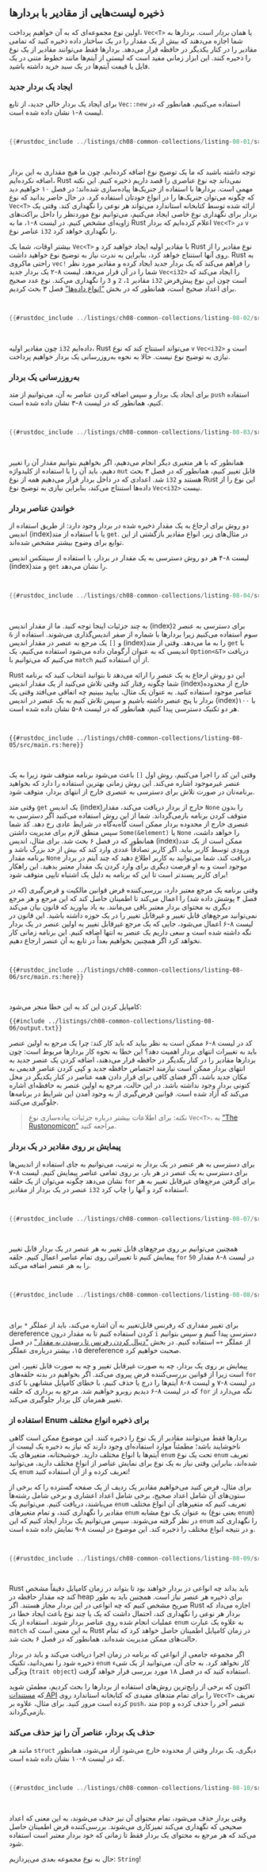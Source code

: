 ## ذخیره لیست‌هایی از مقادیر با بردارها

اولین نوع مجموعه‌ای که به آن خواهیم پرداخت، `Vec<T>` یا همان _بردار_ است.
بردارها به شما اجازه می‌دهند که بیش از یک مقدار را در یک ساختار داده ذخیره کنید
که تمامی مقادیر را در کنار یکدیگر در حافظه قرار می‌دهد. بردارها فقط می‌توانند
مقادیر از یک نوع را ذخیره کنند. این ابزار زمانی مفید است که لیستی از آیتم‌ها
مانند خطوط متنی در یک فایل یا قیمت آیتم‌ها در یک سبد خرید داشته باشید.

### ایجاد یک بردار جدید

برای ایجاد یک بردار خالی جدید، از تابع `Vec::new` استفاده می‌کنیم، همانطور که
در لیست ۸-۱ نشان داده شده است.

<Listing number="8-1" caption="ایجاد یک بردار جدید و خالی برای نگهداری مقادیر نوع `i32`">

```rust
{{#rustdoc_include ../listings/ch08-common-collections/listing-08-01/src/main.rs:here}}
```

</Listing>

توجه داشته باشید که ما یک توضیح نوع اضافه کرده‌ایم. چون ما هیچ مقداری به این بردار
اضافه نکرده‌ایم، Rust نمی‌داند چه نوع عناصری را قصد داریم ذخیره کنیم. این نکته
مهمی است. بردارها با استفاده از جنریک‌ها پیاده‌سازی شده‌اند؛ در فصل ۱۰ خواهیم دید
که چگونه می‌توان جنریک‌ها را در انواع خودتان استفاده کرد. در حال حاضر بدانید که
نوع `Vec<T>` ارائه شده توسط کتابخانه استاندارد می‌تواند هر نوعی را نگهداری کند.
وقتی یک بردار برای نگهداری نوع خاصی ایجاد می‌کنیم، می‌توانیم نوع موردنظر را داخل
براکت‌های زاویه‌ای مشخص کنیم. در لیست ۸-۱، ما به Rust اعلام کرده‌ایم که بردار `Vec<T>` 
در `v` عناصر نوع `i32` را نگهداری خواهد کرد.

بیشتر اوقات، شما یک `Vec<T>` با مقادیر اولیه ایجاد خواهید کرد و Rust نوع مقادیر
را از روی آنها استنتاج خواهد کرد، بنابراین به ندرت نیاز به توضیح نوع خواهید داشت.
Rust به راحتی ماکروی `vec!` را فراهم می‌کند که یک بردار جدید ایجاد کرده و مقادیر
مورد نظر شما را در آن قرار می‌دهد. لیست ۸-۲ یک بردار جدید `Vec<i32>` را ایجاد می‌کند
که مقادیر `1`، `2` و `3` را نگهداری می‌کند. نوع عدد صحیح `i32` است چون این نوع
پیش‌فرض برای اعداد صحیح است، همانطور که در بخش [“انواع داده‌ها”][data-types]<!-- ignore -->
فصل ۳ بحث کردیم.

<Listing number="8-2" caption="ایجاد یک بردار جدید شامل مقادیر">

```rust
{{#rustdoc_include ../listings/ch08-common-collections/listing-08-02/src/main.rs:here}}
```

</Listing>

چون مقادیر اولیه `i32` داده‌ایم، Rust می‌تواند استنتاج کند که نوع `v` 
`Vec<i32>` است و نیازی به توضیح نوع نیست. حالا به نحوه به‌روزرسانی یک بردار
خواهیم پرداخت.

### به‌روزرسانی یک بردار

برای ایجاد یک بردار و سپس اضافه کردن عناصر به آن، می‌توانیم از متد `push` استفاده کنیم،
همانطور که در لیست ۸-۳ نشان داده شده است.

<Listing number="8-3" caption="استفاده از متد `push` برای اضافه کردن مقادیر به یک بردار">

```rust
{{#rustdoc_include ../listings/ch08-common-collections/listing-08-03/src/main.rs:here}}
```

</Listing>

همانطور که با هر متغیری دیگر انجام می‌دهیم، اگر بخواهیم بتوانیم مقدار آن را تغییر دهیم،
باید آن را با استفاده از کلیدواژه `mut` قابل تغییر کنیم، همانطور که در فصل ۳ بحث شد.
اعدادی که در داخل بردار قرار می‌دهیم همه از نوع `i32` هستند و Rust این نوع را از داده‌ها
استنتاج می‌کند، بنابراین نیازی به توضیح نوع `Vec<i32>` نیست.

### خواندن عناصر بردار

دو روش برای ارجاع به یک مقدار ذخیره شده در بردار وجود دارد: از طریق استفاده از اندیس (index)یا
با استفاده از متد `get`. در مثال‌های زیر، انواع مقادیر بازگشتی از این توابع برای وضوح بیشتر
مشخص شده‌اند.

لیست ۸-۴ هر دو روش دسترسی به یک مقدار در بردار، با استفاده از سینتکس اندیس (index)و متد `get`
را نشان می‌دهد.

<Listing number="8-4" caption="استفاده از سینتکس اندیس (index)و متد `get` برای دسترسی به یک آیتم در بردار">

```rust
{{#rustdoc_include ../listings/ch08-common-collections/listing-08-04/src/main.rs:here}}
```

</Listing>

به چند جزئیات اینجا توجه کنید. ما از مقدار اندیس (index)`2` برای دسترسی به عنصر سوم استفاده می‌کنیم
زیرا بردارها با شماره از صفر اندیس‌گذاری می‌شوند. استفاده از `&` و `[]` یک مرجع به عنصر
در مقدار اندیس (index)را به ما می‌دهد. وقتی از متد `get` با اندیسی که به عنوان آرگومان داده می‌شود
استفاده می‌کنیم، یک `Option<&T>` دریافت می‌کنیم که می‌توانیم با `match` از آن استفاده کنیم.

Rust این دو روش ارجاع به یک عنصر را ارائه می‌دهد تا بتوانید انتخاب کنید که برنامه شما چگونه رفتار کند
وقتی تلاش می‌کنید از یک مقدار اندیس (index)خارج از محدوده عناصر موجود استفاده کنید. به عنوان یک مثال،
بیایید ببینیم چه اتفاقی می‌افتد وقتی یک بردار با پنج عنصر داشته باشیم و سپس تلاش کنیم به یک عنصر
در اندیس (index)۱۰۰ با هر دو تکنیک دسترسی پیدا کنیم، همانطور که در لیست ۸-۵ نشان داده شده است.

<Listing number="8-5" caption="تلاش برای دسترسی به عنصر در اندیس (index)۱۰۰ در یک بردار شامل پنج عنصر">

```rust,should_panic,panics
{{#rustdoc_include ../listings/ch08-common-collections/listing-08-05/src/main.rs:here}}
```

</Listing>

وقتی این کد را اجرا می‌کنیم، روش اول `[]` باعث می‌شود برنامه متوقف شود زیرا به یک
عنصر غیرموجود اشاره می‌کند. این روش زمانی بهترین استفاده را دارد که بخواهید برنامه‌تان
در صورت تلاش برای دسترسی به عنصری خارج از انتهای بردار، متوقف شود.

وقتی متد `get` یک اندیس (index)خارج از بردار دریافت می‌کند، مقدار `None` را بدون متوقف کردن
برنامه بازمی‌گرداند. شما از این روش استفاده می‌کنید اگر دسترسی به عنصری خارج از محدوده بردار
ممکن است گاه‌به‌گاه در شرایط عادی رخ دهد. کد شما سپس منطق لازم برای مدیریت داشتن
`Some(&element)` یا `None` را خواهد داشت، همانطور که در فصل ۶ بحث شد. برای مثال،
اندیس (index)ممکن است از یک عدد ورودی توسط کاربر بیاید. اگر کاربر تصادفاً عددی وارد کند که بیش از حد
بزرگ باشد و برنامه مقدار `None` دریافت کند، شما می‌توانید به کاربر اطلاع دهید که چند آیتم
در بردار موجود است و به او فرصت دیگری برای وارد کردن یک مقدار معتبر بدهید. این راهکار برای
کاربر پسندتر است تا این که برنامه به دلیل یک اشتباه تایپی متوقف شود!

وقتی برنامه یک مرجع معتبر دارد، بررسی‌کننده قرض قوانین مالکیت و قرض‌گیری (که در فصل ۴ پوشش داده شد)
را اعمال می‌کند تا اطمینان حاصل کند که این مرجع و هر مرجع دیگری به محتوای بردار معتبر باقی می‌مانند.
به یاد بیاورید که قانون بیان می‌کند نمی‌توانید مرجع‌های قابل تغییر و غیرقابل تغییر را در یک حوزه
داشته باشید. این قانون در لیست ۸-۶ اعمال می‌شود، جایی که یک مرجع غیرقابل تغییر به اولین عنصر
در یک بردار نگه داشته شده است و سعی داریم یک عنصر به انتها اضافه کنیم. این برنامه زمانی کار نخواهد کرد
اگر همچنین بخواهیم بعداً در تابع به آن عنصر ارجاع دهیم.

<Listing number="8-6" caption="تلاش برای اضافه کردن یک عنصر به یک بردار در حالی که یک مرجع به یک آیتم نگه داشته شده است">

```rust,ignore,does_not_compile
{{#rustdoc_include ../listings/ch08-common-collections/listing-08-06/src/main.rs:here}}
```

</Listing>

کامپایل کردن این کد به این خطا منجر می‌شود:

```console
{{#include ../listings/ch08-common-collections/listing-08-06/output.txt}}
```

کد در لیست ۸-۶ ممکن است به نظر بیاید که باید کار کند: چرا یک مرجع به اولین عنصر باید
به تغییرات انتهای بردار اهمیت دهد؟ این خطا به نحوه کار بردارها مربوط است: چون بردارها مقادیر
را در کنار یکدیگر در حافظه قرار می‌دهند، اضافه کردن یک عنصر جدید به انتهای بردار ممکن است نیازمند
اختصاص حافظه جدید و کپی کردن عناصر قدیمی به مکان جدید باشد، اگر فضای کافی برای قرار دادن
همه عناصر در کنار یکدیگر در محل کنونی بردار وجود نداشته باشد. در این حالت، مرجع به اولین
عنصر به حافظه‌ای اشاره می‌کند که آزاد شده است. قوانین قرض‌گیری از به وجود آمدن این شرایط
در برنامه‌ها جلوگیری می‌کنند.

> نکته: برای اطلاعات بیشتر درباره جزئیات پیاده‌سازی نوع `Vec<T>`، به [“The Rustonomicon”][nomicon] مراجعه کنید.


### پیمایش بر روی مقادیر در یک بردار

برای دسترسی به هر عنصر در یک بردار به ترتیب، می‌توانیم به جای استفاده از اندیس‌ها
برای دسترسی به یک عنصر در هر بار، بر روی تمامی عناصر پیمایش کنیم. لیست ۸-۷ نشان می‌دهد
چگونه می‌توان از یک حلقه `for` برای گرفتن مرجع‌های غیرقابل تغییر به هر عنصر در یک بردار
از مقادیر `i32` استفاده کرد و آنها را چاپ کرد.

<Listing number="8-7" caption="چاپ هر عنصر در یک بردار با پیمایش بر روی عناصر با استفاده از یک حلقه `for`">

```rust
{{#rustdoc_include ../listings/ch08-common-collections/listing-08-07/src/main.rs:here}}
```

</Listing>

همچنین می‌توانیم بر روی مرجع‌های قابل تغییر به هر عنصر در یک بردار قابل تغییر پیمایش کنیم
تا تغییراتی روی تمام عناصر اعمال کنیم. حلقه `for` در لیست ۸-۸ مقدار `50` را به هر عنصر اضافه می‌کند.

<Listing number="8-8" caption="پیمایش بر روی مرجع‌های قابل تغییر به عناصر در یک بردار">

```rust
{{#rustdoc_include ../listings/ch08-common-collections/listing-08-08/src/main.rs:here}}
```

</Listing>

برای تغییر مقداری که رفرنس قابل‌تغییر به آن اشاره می‌کند،
باید از عملگر `*` برای dereference کردن استفاده کنیم تا به مقدار درون `i` دسترسی پیدا کنیم
و سپس بتوانیم از عملگر `+=` استفاده کنیم.
در بخش [“دنبال کردن رفرنس تا رسیدن به مقدار”][deref]<!-- ignore --> در فصل ۱۵،
بیشتر درباره‌ی عملگر dereference صحبت خواهیم کرد.

پیمایش بر روی یک بردار، چه به صورت غیرقابل تغییر و چه به صورت قابل تغییر، امن است
زیرا از قوانین بررسی‌کننده قرض پیروی می‌کند. اگر بخواهیم در بدنه حلقه‌های `for` در لیست ۸-۷
و لیست ۸-۸ آیتم‌ها را درج یا حذف کنیم، با خطای کامپایل مشابهی با کدی که در لیست ۸-۶ دیدیم
روبرو خواهیم شد. مرجع به برداری که حلقه `for` نگه می‌دارد از تغییر همزمان کل بردار
جلوگیری می‌کند.


### استفاده از Enum برای ذخیره انواع مختلف

بردارها فقط می‌توانند مقادیر از یک نوع را ذخیره کنند. این موضوع ممکن است گاهی
ناخوشایند باشد؛ مطمئناً موارد استفاده‌ای وجود دارند که نیاز به ذخیره یک لیست
از آیتم‌ها با انواع مختلف دارید. خوشبختانه، متغیرهای یک `enum` تحت یک نوع
`enum` تعریف شده‌اند، بنابراین وقتی نیاز به یک نوع برای نمایش عناصر از انواع
مختلف دارید، می‌توانید یک `enum` تعریف کرده و از آن استفاده کنید!

برای مثال، فرض کنید می‌خواهیم مقادیر یک ردیف از یک صفحه گسترده را که برخی از
ستون‌های آن شامل اعداد صحیح، برخی شامل اعداد اعشاری و برخی شامل رشته‌ها
می‌باشند، دریافت کنیم. می‌توانیم یک `enum` تعریف کنیم که متغیرهای آن انواع
مختلف مقادیر را نگهداری کنند، و تمام متغیرهای `enum` به عنوان یک نوع مشابه
(یعنی نوع `enum`) در نظر گرفته می‌شوند. سپس می‌توانیم یک بردار ایجاد کنیم
که این `enum` را نگهداری کند و در نتیجه انواع مختلف را ذخیره کند. این موضوع
در لیست ۸-۹ نمایش داده شده است.

<Listing number="8-9" caption="تعریف یک `enum` برای ذخیره انواع مختلف در یک بردار">

```rust
{{#rustdoc_include ../listings/ch08-common-collections/listing-08-09/src/main.rs:here}}
```

</Listing>

Rust باید بداند چه انواعی در بردار خواهند بود تا بتواند در زمان کامپایل
دقیقاً مشخص کند چه مقدار حافظه در heap برای ذخیره هر عنصر نیاز است.
همچنین باید به طور صریح مشخص کنیم که چه انواعی در این بردار مجاز هستند.
اگر Rust اجازه می‌داد که بردار هر نوعی را نگهداری کند، احتمال داشت که
یک یا چند نوع باعث ایجاد خطا در عملیات انجام شده روی عناصر بردار شوند.
استفاده از یک `enum` به علاوه یک عبارت `match` به این معنی است که Rust
در زمان کامپایل اطمینان حاصل خواهد کرد که تمام حالت‌های ممکن مدیریت شده‌اند،
همانطور که در فصل ۶ بحث شد.

اگر مجموعه جامعی از انواعی که برنامه در زمان اجرا دریافت می‌کند و باید
در بردار ذخیره شود را نمی‌دانید، تکنیک `enum` کار نخواهد کرد. به جای آن،
می‌توانید از یک شیء ویژگی (`trait object`) استفاده کنید که در فصل ۱۸
مورد بررسی قرار خواهد گرفت.

اکنون که برخی از رایج‌ترین روش‌های استفاده از بردارها را بحث کردیم، مطمئن شوید
که [مستندات API][vec-api]<!-- ignore --> را برای تمام متدهای مفیدی که کتابخانه
استاندارد روی `Vec<T>` تعریف کرده است مرور کنید. برای مثال، علاوه بر `push`،
متد `pop` عنصر آخر را حذف کرده و بازمی‌گرداند.

### حذف یک بردار، عناصر آن را نیز حذف می‌کند

مانند هر `struct` دیگری، یک بردار وقتی از محدوده خارج می‌شود آزاد می‌شود،
همانطور که در لیست ۸-۱۰ نشان داده شده است.

<Listing number="8-10" caption="نمایش زمان حذف بردار و عناصر آن">

```rust
{{#rustdoc_include ../listings/ch08-common-collections/listing-08-10/src/main.rs:here}}
```

</Listing>

وقتی بردار حذف می‌شود، تمام محتوای آن نیز حذف می‌شوند، به این معنی که اعداد
صحیحی که نگهداری می‌کند تمیزکاری می‌شوند. بررسی‌کننده قرض اطمینان حاصل می‌کند
که هر مرجع به محتوای یک بردار فقط تا زمانی که خود بردار معتبر است استفاده شود.

حال به نوع مجموعه بعدی می‌پردازیم: `String`!

[data-types]: ch03-02-data-types.html#data-types
[nomicon]: ../nomicon/vec/vec.html
[vec-api]: https://doc.rust-lang.org/std/vec/struct.Vec.html
[deref]: ch15-02-deref.html#following-the-pointer-to-the-value-with-the-dereference-operator

